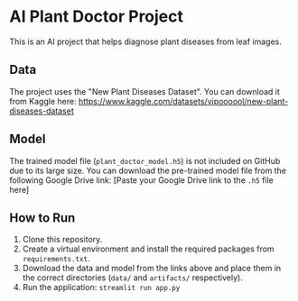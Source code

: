 # AI Plant Doctor Project

This is an AI project that helps diagnose plant diseases from leaf images.

## Data
The project uses the "New Plant Diseases Dataset". You can download it from Kaggle here:
https://www.kaggle.com/datasets/vipoooool/new-plant-diseases-dataset

## Model
The trained model file (`plant_doctor_model.h5`) is not included on GitHub due to its large size. You can download the pre-trained model file from the following Google Drive link:
[Paste your Google Drive link to the `.h5` file here]

## How to Run
1. Clone this repository.
2. Create a virtual environment and install the required packages from `requirements.txt`.
3. Download the data and model from the links above and place them in the correct directories (`data/` and `artifacts/` respectively).
4. Run the application: `streamlit run app.py`